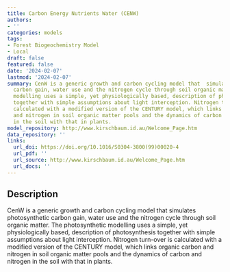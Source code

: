 ```yaml
---
title: Carbon Energy Nutrients Water (CENW)
authors:
- ''
categories: models
tags:
- Forest Biogeochemistry Model
- Local
draft: false
featured: false
date: '2024-02-07'
lastmod: '2024-02-07'
summary: CenW is a generic growth and carbon cycling model that  simulates photosynthetic
  carbon gain, water use and the nitrogen cycle through soil organic matter. The photosynthetic
  modelling uses a simple, yet physiologically based, description of photosynthesis
  together with simple assumptions about light interception. Nitrogen turn-over is
  calculated with a modified version of the CENTURY model, which links organic carbon
  and nitrogen in soil organic matter pools and the dynamics of carbon and nitrogen
  in the soil with that in plants.
model_repository: http://www.kirschbaum.id.au/Welcome_Page.htm
data_repository: ''
links:
  url_doi: https://doi.org/10.1016/S0304-3800(99)00020-4
  url_pdf: ''
  url_source: http://www.kirschbaum.id.au/Welcome_Page.htm
  url_docs: ''
---
```


## Description

CenW is a generic growth and carbon cycling model that  simulates photosynthetic carbon gain, water use and the nitrogen cycle through soil organic matter. The photosynthetic modelling uses a simple, yet physiologically based, description of photosynthesis together with simple assumptions about light interception. Nitrogen turn-over is calculated with a modified version of the CENTURY model, which links organic carbon and nitrogen in soil organic matter pools and the dynamics of carbon and nitrogen in the soil with that in plants.

